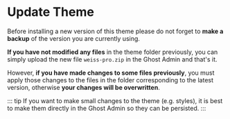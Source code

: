 # Update Theme

Before installing a new version of this theme please do not forget to **make a backup** of the version you are currently using.

**If you have not modified any files** in the theme folder previously, you can simply upload the new file `weiss-pro.zip` in the Ghost Admin and that's it.

However, **if you have made changes to some files previously**, you must apply those changes to the files in the folder corresponding to the latest version, otherwise **your changes will be overwritten**.

::: tip
If you want to make small changes to the theme (e.g. styles), it is best to make them directly in the Ghost Admin so they can be persisted.
:::
